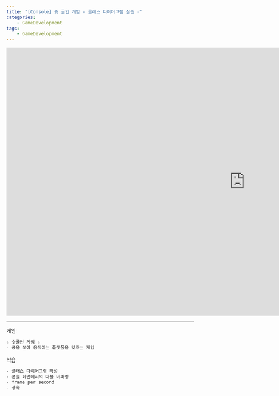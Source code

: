 ```yaml
---
title: "[Console] 슛 골인 게임 - 클래스 다이어그램 실습 -"
categories:
    - GameDevelopment
tags:
    - GameDevelopment
---
```


<iframe width="1280" height="720" src="https://www.youtube.com/embed/lWvYEo_gZrU" title="YouTube video player" frameborder="0" allow="accelerometer; autoplay; clipboard-write; encrypted-media; gyroscope; picture-in-picture" allowfullscreen></iframe>

---

게임

```cpp
☆ 슛골인 게임 ☆
- 공을 쏘아 움직이는 플랫폼을 맞추는 게임
```


학습

```cpp
- 클래스 다이어그램 작성
- 콘솔 화면에서의 더블 버퍼링
- frame per second
- 상속
```